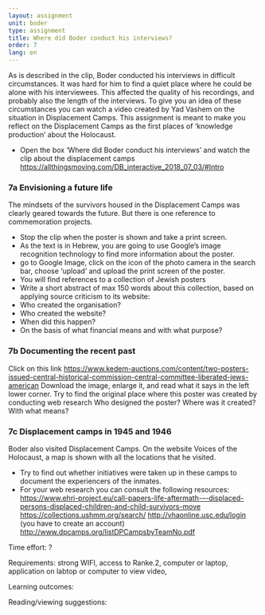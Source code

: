 ```yaml
---
layout: assignment
unit: boder
type: assignment
title: Where did Boder conduct his interviews?
order: 7
lang: en
---
```


As is described in the clip, Boder conducted his interviews in
difficult circumstances. It was hard for him to find a quiet place
where he could be alone with his interviewees. This affected
the quality of his recordings, and  probably also the length of
the interviews. To give you an idea of these  circumstances you
can watch a video created by Yad Vashem on the situation in
Displacement Camps.
This assignment is meant to make you reflect on the
Displacement Camps as the first places of ‘knowledge
production’ about the Holocaust.


<!-- more -->

<!-- briefing-student -->

- Open the box ‘Where did Boder conduct his interviews’  and watch the clip about the displacement camps
https://allthingsmoving.com/DB_interactive_2018_07_03/#Intro

### 7a  Envisioning a future life

The mindsets of the survivors housed in the Displacement Camps was clearly geared towards the future. But there is one
reference    to commemoration projects.
- Stop the clip when the poster is shown and take a print screen.
- As the text is in Hebrew, you are going to use Google’s image recognition technology to find more information about the poster.
- go to Google Image, click on the icon of the photo camera in the search bar, choose  ‘upload’ and upload the print screen of the poster.
- You will find references to a collection of Jewish posters
- Write a short abstract of max 150 words about this collection, based on applying source criticism to its website:
- Who created the organisation?
- Who created the website?
- When did this happen?
- On the basis of what financial means and with what purpose?

### 7b  Documenting the recent past

Click on this link https://www.kedem-auctions.com/content/two-posters-issued-central-historical-commission-central-committee-liberated-jews-american
Download the image, enlarge it, and read what it says in the left lower corner.
Try to find the original place where this poster was created by conducting web research
Who designed the poster? Where was it created? With what means?

### 7c  Displacement camps in 1945 and 1946

Boder also visited Displacement Camps. On the website Voices of the Holocaust, a map is shown with all the locations that he visited.
- Try to find out whether initiatives were taken up in these camps to document the experiencers of the inmates.
- For your web research you can consult the following resources:                             
https://www.ehri-project.eu/call-papers-life-aftermath-–-displaced-persons-displaced-children-and-child-survivors-move
https://collections.ushmm.org/search/
http://vhaonline.usc.edu/login (you have to create an account)
http://www.dpcamps.org/listDPCampsbyTeamNo.pdf


<!-- briefing-teacher -->


Time effort: ?

Requirements:  strong WIFI, access to Ranke.2, computer or laptop,  application on labtop or computer to view video,

Learning outcomes:

Reading/viewing  suggestions:
